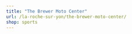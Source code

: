 ```yaml
---
title: "The Brewer Moto Center"
url: /la-roche-sur-yon/the-brewer-moto-center/
shop: sports
---
```

